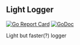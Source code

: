 ## Light Logger

[![Go Report Card](https://goreportcard.com/badge/github.com/devfans/golang/log)](https://goreportcard.com/report/github.com/devfans/golang/log)
[![GoDoc](https://godoc.org/github.com/devfans/golang/log?status.svg)](https://godoc.org/github.com/devfans/golang/log) 

Light but faster(?) logger